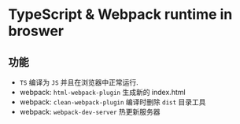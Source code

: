 # TypeScript & Webpack runtime in broswer

## 功能
+ `TS` 编译为 `JS` 并且在浏览器中正常运行.
+ webpack: `html-webpack-plugin` 生成新的 index.html
+ webpack: `clean-webpack-plugin` 编译时删除 `dist` 目录工具
+ webpack: `webpack-dev-server` 热更新服务器